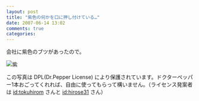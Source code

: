 ```yaml
---
layout: post
title: "紫色の何かを口に押し付けている…"
date: 2007-06-14 13:02
comments: true
categories: 
---
```

会社に紫色のブツがあったので。

![紫](http://blog.mizzy.org/files/something_purple.jpg "紫")

この写真は DPL(Dr.Pepper License) により保護されています。ドクターペッパー1本おごってくれれば、自由に使ってもらって構いません。（ライセンス発案者は [id:tokuhirom](http://d.hatena.ne.jp/tokuhirom/) さんと [id:hirose31](http://d.hatena.ne.jp/hirose31/)  さん）

